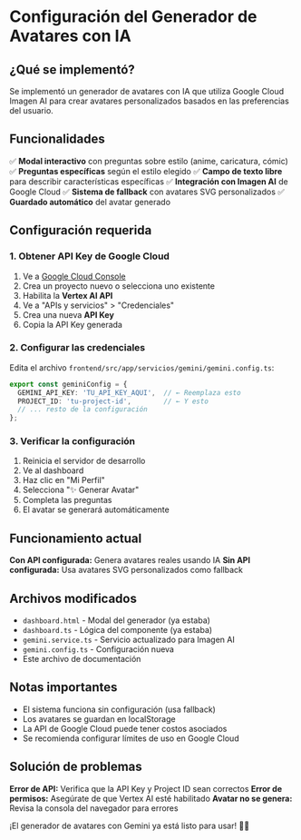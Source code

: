 # Configuración del Generador de Avatares con IA

## ¿Qué se implementó?

Se implementó un generador de avatares con IA que utiliza Google Cloud Imagen AI para crear avatares personalizados basados en las preferencias del usuario.

## Funcionalidades

✅ **Modal interactivo** con preguntas sobre estilo (anime, caricatura, cómic)
✅ **Preguntas específicas** según el estilo elegido
✅ **Campo de texto libre** para describir características específicas
✅ **Integración con Imagen AI** de Google Cloud
✅ **Sistema de fallback** con avatares SVG personalizados
✅ **Guardado automático** del avatar generado

## Configuración requerida

### 1. Obtener API Key de Google Cloud

1. Ve a [Google Cloud Console](https://console.cloud.google.com/)
2. Crea un proyecto nuevo o selecciona uno existente
3. Habilita la **Vertex AI API**
4. Ve a "APIs y servicios" > "Credenciales"
5. Crea una nueva **API Key**
6. Copia la API Key generada

### 2. Configurar las credenciales

Edita el archivo `frontend/src/app/servicios/gemini/gemini.config.ts`:

```typescript
export const geminiConfig = {
  GEMINI_API_KEY: 'TU_API_KEY_AQUI',  // ← Reemplaza esto
  PROJECT_ID: 'tu-project-id',        // ← Y esto
  // ... resto de la configuración
};
```

### 3. Verificar la configuración

1. Reinicia el servidor de desarrollo
2. Ve al dashboard
3. Haz clic en "Mi Perfil" 
4. Selecciona "✨ Generar Avatar"
5. Completa las preguntas
6. El avatar se generará automáticamente

## Funcionamiento actual

**Con API configurada:** Genera avatares reales usando IA
**Sin API configurada:** Usa avatares SVG personalizados como fallback

## Archivos modificados

- `dashboard.html` - Modal del generador (ya estaba)
- `dashboard.ts` - Lógica del componente (ya estaba)
- `gemini.service.ts` - Servicio actualizado para Imagen AI
- `gemini.config.ts` - Configuración nueva
- Este archivo de documentación

## Notas importantes

- El sistema funciona sin configuración (usa fallback)
- Los avatares se guardan en localStorage
- La API de Google Cloud puede tener costos asociados
- Se recomienda configurar límites de uso en Google Cloud

## Solución de problemas

**Error de API:** Verifica que la API Key y Project ID sean correctos
**Error de permisos:** Asegúrate de que Vertex AI esté habilitado
**Avatar no se genera:** Revisa la consola del navegador para errores

¡El generador de avatares con Gemini ya está listo para usar! 🎨✨